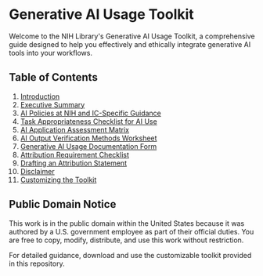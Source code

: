 # Generative AI Usage Toolkit

Welcome to the NIH Library's Generative AI Usage Toolkit, a comprehensive guide designed to help you effectively and ethically integrate generative AI tools into your workflows.

## Table of Contents

1. [Introduction](introduction.md)
2. [Executive Summary](executive-summary.md)
3. [AI Policies at NIH and IC-Specific Guidance](ai-policies.md)
4. [Task Appropriateness Checklist for AI Use](task-appropriateness-checklist.md)
5. [AI Application Assessment Matrix](ai-application-assessment-matrix.md)
6. [AI Output Verification Methods Worksheet](ai-output-verification-methods.md)
7. [Generative AI Usage Documentation Form](ai-usage-documentation-form.md)
8. [Attribution Requirement Checklist](attribution-requirement-checklist.md)
9. [Drafting an Attribution Statement](drafting-attribution-statement.md)
10. [Disclaimer](disclaimer.md)
11. [Customizing the Toolkit](customizing-toolkit.md)

## Public Domain Notice
This work is in the public domain within the United States because it was authored by a U.S. government employee as part of their official duties. You are free to copy, modify, distribute, and use this work without restriction.


For detailed guidance, download and use the customizable toolkit provided in this repository.
